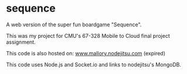 sequence
========

A web version of the super fun boardgame "Sequence".

This was my project for CMU's 67-328 Mobile to Cloud final project assignment.

This code is also hosted on: www.mallory.nodejitsu.com (expired)

This code uses Node.js and Socket.io and links to nodejitsu's MongoDB.
